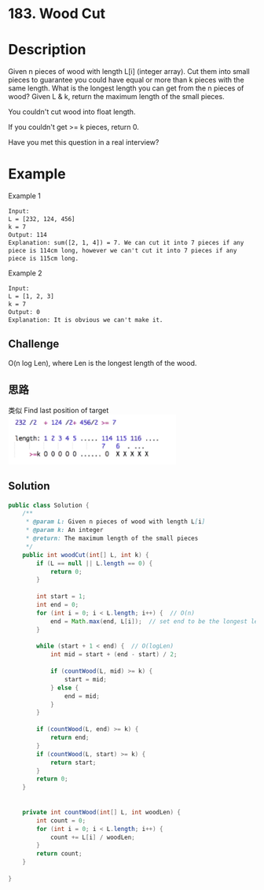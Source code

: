 # 183. Wood Cut

# Description
Given n pieces of wood with length L[i] (integer array). Cut them into small pieces to guarantee you could have equal or more than k pieces with the same length. What is the longest length you can get from the n pieces of wood? Given L & k, return the maximum length of the small pieces.

You couldn't cut wood into float length.

If you couldn't get >= k pieces, return 0.

Have you met this question in a real interview?  
# Example
Example 1
```
Input:
L = [232, 124, 456]
k = 7
Output: 114
Explanation: sum([2, 1, 4]) = 7. We can cut it into 7 pieces if any piece is 114cm long, however we can't cut it into 7 pieces if any piece is 115cm long. 
```
Example 2
```
Input:
L = [1, 2, 3]
k = 7
Output: 0
Explanation: It is obvious we can't make it.
```
## Challenge
O(n log Len), where Len is the longest length of the wood.

## 思路
类似 Find last position of target
![](2019-07-07-12-05-44.png)

## Solution
```java
public class Solution {
    /**
     * @param L: Given n pieces of wood with length L[i]
     * @param k: An integer
     * @return: The maximum length of the small pieces
     */
    public int woodCut(int[] L, int k) {
        if (L == null || L.length == 0) {
            return 0;
        }
        
        int start = 1;
        int end = 0;
        for (int i = 0; i < L.length; i++) {  // O(n)
            end = Math.max(end, L[i]);  // set end to be the longest length of the wood
        }
        
        while (start + 1 < end) {  // O(logLen)
            int mid = start + (end - start) / 2;
            
            if (countWood(L, mid) >= k) {
                start = mid;
            } else {
                end = mid;
            }
        }
        
        if (countWood(L, end) >= k) {
            return end;
        }
        if (countWood(L, start) >= k) {
            return start;
        }
        return 0;
    }
    
    
    private int countWood(int[] L, int woodLen) {
        int count = 0;
        for (int i = 0; i < L.length; i++) {
            count += L[i] / woodLen;
        }
        return count;
    }

}
```